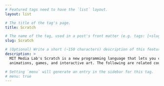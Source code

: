 ```yaml
---
# Featured tags need to have the `list` layout.
layout: list

# The title of the tag's page.
title: Scratch

# The name of the tag, used in a post's front matter (e.g. tags: [<slug>]).
slug: Scratch

# (Optional) Write a short (~150 characters) description of this featured tag.
description: >
  MIT Media Lab's Scratch is a new programming language that lets you create your own 
  animations, games, and interactive art. The following are related coursework.

# Setting `menu` will generate an entry in the sidebar for this tag.
# menu: true
---
```

